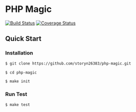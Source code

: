 # PHP Magic

[![Build Status](https://travis-ci.org/storyn26383/php-magic.svg?branch=master)](https://travis-ci.org/storyn26383/php-magic)
[![Coverage Status](https://coveralls.io/repos/github/storyn26383/php-magic/badge.svg?branch=master)](https://coveralls.io/github/storyn26383/php-magic?branch=master)

## Quick Start

### Installation

```bash
$ git clone https://github.com/storyn26383/php-magic.git

$ cd php-magic

$ make init
`````

### Run Test

```bash
$ make test
```
